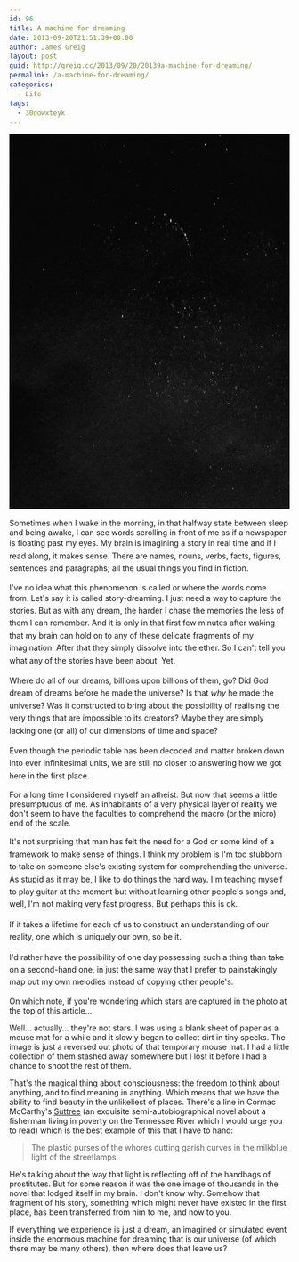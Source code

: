 ```yaml
---
id: 96
title: A machine for dreaming
date: 2013-09-20T21:51:39+00:00
author: James Greig
layout: post
guid: http://greig.cc/2013/09/20/20139a-machine-for-dreaming/
permalink: /a-machine-for-dreaming/
categories:
  - Life
tags:
  - 30dowxteyk
---
```

<img src="/media/dreams.jpg" alt="" width="1024" height="673" class="alignnone size-large wp-image-1978" />

Sometimes when I wake in the morning, in that halfway state between sleep and being awake, I can see words scrolling in front of me as if a newspaper is floating past my eyes.&nbsp;<span style="line-height: 1.6em;">My brain is imagining a story in real time and if I read along, it makes sense. There are names, nouns, verbs, facts, figures, sentences and paragraphs; all the usual things you find in fiction.&nbsp;</span>

I've no idea what this phenomenon is called or where the words come from.&nbsp;<span style="line-height: 1.6em;">Let's say it is called story-dreaming.&nbsp;</span><span style="line-height: 1.6em;">I just need a way to capture the stories. But as with any dream, the harder I chase the memories the less of them I can remember. And it is only in that first few minutes after waking that my brain can hold on to any of these delicate fragments of my imagination. After that they simply dissolve into the ether. So I can't tell you what any of the stories have been about. Yet.</span>

<span style="line-height: 1.6em;">Where do all of our dreams, billions upon billions of them, go? Did God dream of dreams before he made the universe? Is that <em>why</em> he made the universe? Was it constructed to bring about the possibility of realising the very things that are impossible to its creators? Maybe they are simply lacking one (or all) of our dimensions of time and space?</span>

<span style="line-height: 1.6em;">Even though the periodic table has been decoded and matter broken down into ever i</span><span style="line-height: 1.6em;">nfinitesimal units, we are still no closer to answering how we got here in the first place.&nbsp;</span>

For a long time I considered myself an&nbsp;<span>atheist. But now that seems a little presumptuous of me. As inhabitants of a very physical layer of reality we don't seem to have the faculties to comprehend the macro (or the micro) end of the scale.</span>

<span style="line-height: 1.6em;">It's not surprising that man has felt the need for a God or some kind of a framework to make sense of things. </span><span style="line-height: 1.6em;">I think my problem is I'm too stubborn to take on someone else's existing system for comprehending the universe. As stupid as it may be, I like to do things the hard way. I'm teaching myself to play guitar at the moment but without learning other people's songs and, well, I'm not making very fast progress.&nbsp;</span><span style="line-height: 1.6em;">But perhaps this is ok.</span><br>

<span style="line-height: 1.6em;">If it takes a lifetime for each of us to construct an understanding of our reality, one which is uniquely our own, so be it.&nbsp;</span>

<span style="line-height: 1.6em;">I'd rather have the possibility of one day possessing such a thing than take on a second-hand one, in just the same way that I prefer to painstakingly map out my own melodies instead of copying other people's.&nbsp;</span>

On which note, if you're wondering which stars are captured in the photo at the top of this article...

Well... actually... they're not stars. I was using a blank sheet of paper as a mouse mat for a while and it slowly began to collect dirt in tiny specks. The image is just a reversed out photo of that temporary mouse mat. I had a little collection of them stashed away somewhere but I lost it before I had a chance to shoot the rest of them.

That's the magical thing about consciousness: the freedom to think about anything, and to find meaning in anything. Which means that we have the ability to find beauty in the unlikeliest of places. There's a line in&nbsp;Cormac McCarthy's&nbsp;<a href="https://www.amazon.co.uk/dp/B004FV4T4S/ref=as_li_ss_til?tag=sneageek-21&amp;camp=2902&amp;creative=19466&amp;linkCode=as4&amp;creativeASIN=B004FV4T4S&amp;adid=0S66P4RSYSR2CJ96B4YJ&amp;">Suttree</a>&nbsp;(an exquisite&nbsp;semi-autobiographical novel about a fisherman living in poverty on the Tennessee River which I would urge you to read) which is the best example of this that I have to hand:</p>

<blockquote>The plastic purses of the whores cutting garish curves in the milkblue light of the streetlamps.</blockquote>

He's talking about the way that light is reflecting off of the handbags of prostitutes. But for some reason it was the one image of thousands in the novel that lodged itself in my brain. I don't know why. Somehow that fragment of his story, something which might never have existed in the first place, has been transferred from him to me, and now to you.&nbsp;

If everything we experience is just a dream, an imagined or simulated event inside the enormous machine for dreaming that is our universe (of which there may be many others), then where does that leave us?